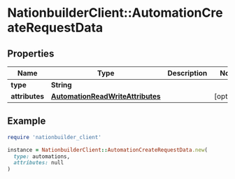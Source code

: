 # NationbuilderClient::AutomationCreateRequestData

## Properties

| Name | Type | Description | Notes |
| ---- | ---- | ----------- | ----- |
| **type** | **String** |  |  |
| **attributes** | [**AutomationReadWriteAttributes**](AutomationReadWriteAttributes.md) |  | [optional] |

## Example

```ruby
require 'nationbuilder_client'

instance = NationbuilderClient::AutomationCreateRequestData.new(
  type: automations,
  attributes: null
)
```

